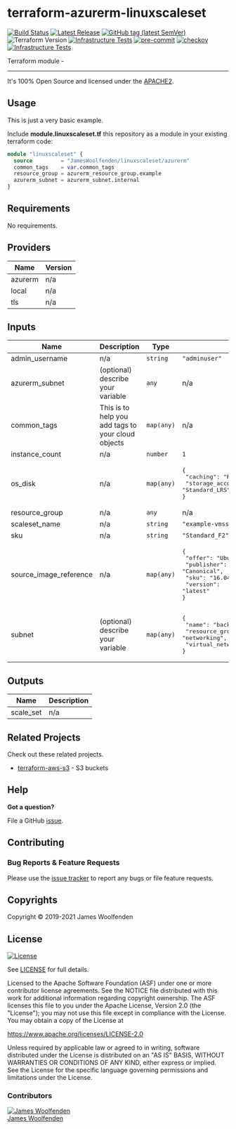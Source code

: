 # terraform-azurerm-linuxscaleset

[![Build Status](https://github.com/JamesWoolfenden/terraform-azurerm-linuxscaleset/workflows/Verify%20and%20Bump/badge.svg?branch=master)](https://github.com/JamesWoolfenden/terraform-azurerm-linuxscaleset)
[![Latest Release](https://img.shields.io/github/release/JamesWoolfenden/terraform-azurerm-linuxscaleset.svg)](https://github.com/JamesWoolfenden/terraform-azurerm-linuxscaleset/releases/latest)
[![GitHub tag (latest SemVer)](https://img.shields.io/github/tag/JamesWoolfenden/terraform-azurerm-linuxscaleset.svg?label=latest)](https://github.com/JamesWoolfenden/terraform-azurerm-linuxscaleset/releases/latest)
![Terraform Version](https://img.shields.io/badge/tf-%3E%3D0.14.0-blue.svg)
[![Infrastructure Tests](https://www.bridgecrew.cloud/badges/github/JamesWoolfenden/terraform-azurerm-linuxscaleset/cis_aws)](https://www.bridgecrew.cloud/link/badge?vcs=github&fullRepo=JamesWoolfenden%2Fterraform-azurerm-linuxscaleset&benchmark=CIS+AWS+V1.2)
[![pre-commit](https://img.shields.io/badge/pre--commit-enabled-brightgreen?logo=pre-commit&logoColor=white)](https://github.com/pre-commit/pre-commit)
[![checkov](https://img.shields.io/badge/checkov-verified-brightgreen)](https://www.checkov.io/)
[![Infrastructure Tests](https://www.bridgecrew.cloud/badges/github/jameswoolfenden/terraform-azurerm-linuxscaleset/general)](https://www.bridgecrew.cloud/link/badge?vcs=github&fullRepo=JamesWoolfenden%2Fterraform-azurerm-linuxscaleset&benchmark=INFRASTRUCTURE+SECURITY)

Terraform module -

---

It's 100% Open Source and licensed under the [APACHE2](LICENSE).

## Usage

This is just a very basic example.

Include **module.linuxscaleset.tf** this repository as a module in your existing terraform code:

```terraform
module "linuxscaleset" {
  source         = "JamesWoolfenden/linuxscaleset/azurerm"
  common_tags    = var.common_tags
  resource_group = azurerm_resource_group.example
  azurerm_subnet = azurerm_subnet.internal
}
```

<!-- BEGINNING OF PRE-COMMIT-TERRAFORM DOCS HOOK -->
## Requirements

No requirements.

## Providers

| Name | Version |
|------|---------|
| azurerm | n/a |
| local | n/a |
| tls | n/a |

## Inputs

| Name | Description | Type | Default | Required |
|------|-------------|------|---------|:--------:|
| admin\_username | n/a | `string` | `"adminuser"` | no |
| azurerm\_subnet | (optional) describe your variable | `any` | n/a | yes |
| common\_tags | This is to help you add tags to your cloud objects | `map(any)` | n/a | yes |
| instance\_count | n/a | `number` | `1` | no |
| os\_disk | n/a | `map(any)` | <pre>{<br>  "caching": "ReadWrite",<br>  "storage_account_type": "Standard_LRS"<br>}</pre> | no |
| resource\_group | n/a | `any` | n/a | yes |
| scaleset\_name | n/a | `string` | `"example-vmss"` | no |
| sku | n/a | `string` | `"Standard_F2"` | no |
| source\_image\_reference | n/a | `map(any)` | <pre>{<br>  "offer": "UbuntuServer",<br>  "publisher": "Canonical",<br>  "sku": "16.04-LTS",<br>  "version": "latest"<br>}</pre> | no |
| subnet | (optional) describe your variable | `map(any)` | <pre>{<br>  "name": "backend",<br>  "resource_group_name": "networking",<br>  "virtual_network_name": "production"<br>}</pre> | no |

## Outputs

| Name | Description |
|------|-------------|
| scale\_set | n/a |

<!-- END OF PRE-COMMIT-TERRAFORM DOCS HOOK -->

## Related Projects

Check out these related projects.

- [terraform-aws-s3](https://github.com/jameswoolfenden/terraform-aws-s3) - S3 buckets

## Help

**Got a question?**

File a GitHub [issue](https://github.com/JamesWoolfenden/terraform-azurerm-linuxscaleset/issues).

## Contributing

### Bug Reports & Feature Requests

Please use the [issue tracker](https://github.com/JamesWoolfenden/terraform-azurerm-linuxscaleset/issues) to report any bugs or file feature requests.

## Copyrights

Copyright © 2019-2021 James Woolfenden

## License

[![License](https://img.shields.io/badge/License-Apache%202.0-blue.svg)](https://opensource.org/licenses/Apache-2.0)

See [LICENSE](LICENSE) for full details.

Licensed to the Apache Software Foundation (ASF) under one
or more contributor license agreements. See the NOTICE file
distributed with this work for additional information
regarding copyright ownership. The ASF licenses this file
to you under the Apache License, Version 2.0 (the
"License"); you may not use this file except in compliance
with the License. You may obtain a copy of the License at

<https://www.apache.org/licenses/LICENSE-2.0>

Unless required by applicable law or agreed to in writing,
software distributed under the License is distributed on an
"AS IS" BASIS, WITHOUT WARRANTIES OR CONDITIONS OF ANY
KIND, either express or implied. See the License for the
specific language governing permissions and limitations
under the License.

### Contributors

[![James Woolfenden][jameswoolfenden_avatar]][jameswoolfenden_homepage]<br/>[James Woolfenden][jameswoolfenden_homepage]

[jameswoolfenden_homepage]: https://github.com/jameswoolfenden
[jameswoolfenden_avatar]: https://github.com/jameswoolfenden.png?size=150
[github]: https://github.com/jameswoolfenden
[linkedin]: https://www.linkedin.com/in/jameswoolfenden/
[twitter]: https://twitter.com/JimWoolfenden
[share_twitter]: https://twitter.com/intent/tweet/?text=terraform-azurerm-linuxscaleset&url=https://github.com/JamesWoolfenden/terraform-azurerm-linuxscaleset
[share_linkedin]: https://www.linkedin.com/shareArticle?mini=true&title=terraform-azurerm-linuxscaleset&url=https://github.com/JamesWoolfenden/terraform-azurerm-linuxscaleset
[share_reddit]: https://reddit.com/submit/?url=https://github.com/JamesWoolfenden/terraform-azurerm-linuxscaleset
[share_facebook]: https://facebook.com/sharer/sharer.php?u=https://github.com/JamesWoolfenden/terraform-azurerm-linuxscaleset
[share_email]: mailto:?subject=terraform-azurerm-linuxscaleset&body=https://github.com/JamesWoolfenden/terraform-azurerm-linuxscaleset
